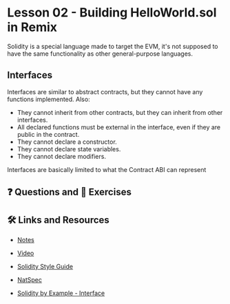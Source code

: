 # Lesson 02 - Building HelloWorld.sol in Remix

Solidity is a special language made to target the EVM, it's not supposed to have the same functionality as other general-purpose languages.

## Interfaces

Interfaces are similar to abstract contracts, but they cannot have any functions implemented. Also:

- They cannot inherit from other contracts, but they can inherit from other interfaces.
- All declared functions must be external in the interface, even if they are public in the contract.
- They cannot declare a constructor.
- They cannot declare state variables.
- They cannot declare modifiers.

Interfaces are basically limited to what the Contract ABI can represent

## ❓ Questions and 💪 Exercises

## 🛠️ Links and Resources

- [Notes](https://github.com/Encode-Club-Solidity-Bootcamp/Lesson-02)
- [Video](https://youtu.be/u59utjXGlIo)

- [Solidity Style Guide](https://docs.soliditylang.org/en/latest/style-guide.html)
- [NatSpec](https://docs.soliditylang.org/en/latest/natspec-format.html#natspec)
- [Solidity by Example - Interface](https://solidity-by-example.org/interface/)
